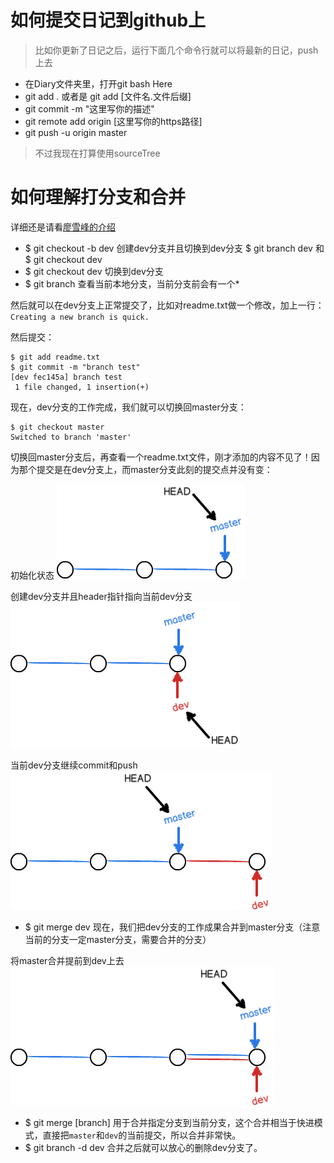 # 如何提交日记到github上
> 比如你更新了日记之后，运行下面几个命令行就可以将最新的日记，push上去
- 在Diary文件夹里，打开git bash Here
- git add . 或者是 git add [文件名.文件后缀]
- git commit -m "这里写你的描述"
- git remote add origin [这里写你的https路径]
- git push -u origin master 

> 不过我现在打算使用sourceTree


# 如何理解打分支和合并

详细还是请看[廖雪峰的介绍](http://www.liaoxuefeng.com/wiki/0013739516305929606dd18361248578c67b8067c8c017b000/001375840038939c291467cc7c747b1810aab2fb8863508000)
- $ git checkout -b dev 创建dev分支并且切换到dev分支 $ git branch dev 和 $ git checkout dev
- $ git checkout dev 切换到dev分支
- $ git branch 查看当前本地分支，当前分支前会有一个*

然后就可以在dev分支上正常提交了，比如对readme.txt做一个修改，加上一行：`Creating a new branch is quick.`

然后提交：
```
$ git add readme.txt 
$ git commit -m "branch test"
[dev fec145a] branch test
 1 file changed, 1 insertion(+)
```
现在，dev分支的工作完成，我们就可以切换回master分支：

```
$ git checkout master
Switched to branch 'master'
```

切换回master分支后，再查看一个readme.txt文件，刚才添加的内容不见了！因为那个提交是在dev分支上，而master分支此刻的提交点并没有变：

初始化状态
![image](https://github.com/guimeisang/Diary/blob/master/img/01.png)

创建dev分支并且header指针指向当前dev分支
![image](https://github.com/guimeisang/Diary/blob/master/img/02.png)

当前dev分支继续commit和push
![image](https://github.com/guimeisang/Diary/blob/master/img/04.png)

- $ git merge dev 现在，我们把dev分支的工作成果合并到master分支（注意当前的分支一定master分支，需要合并的分支）

将master合并提前到dev上去
![image](https://github.com/guimeisang/Diary/blob/master/img/03.png)

- $ git merge [branch] 用于合并指定分支到当前分支，这个合并相当于快进模式，直接把`master`和`dev`的当前提交，所以合并非常快。
- $ git branch -d dev 合并之后就可以放心的删除dev分支了。